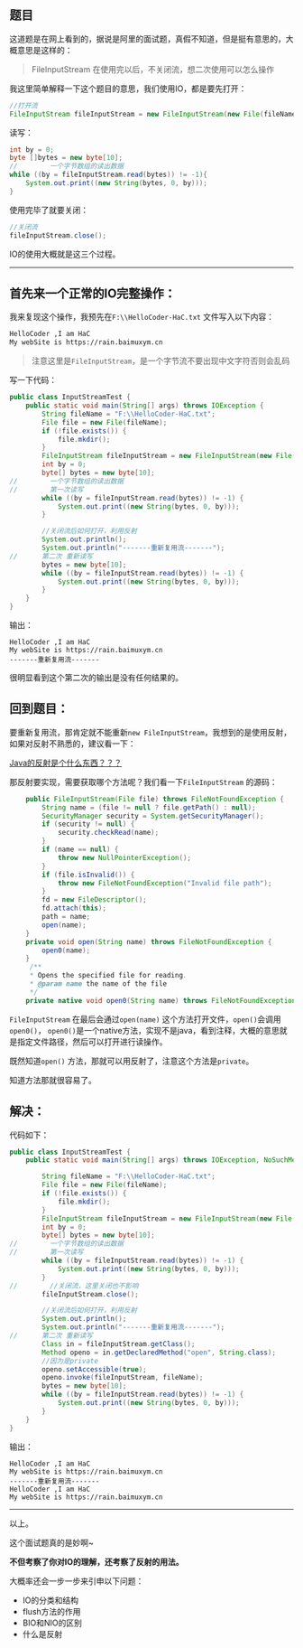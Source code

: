 ## 题目

这道题是在网上看到的，据说是阿里的面试题，真假不知道，但是挺有意思的，大概意思是这样的：

> FileInputStream 在使用完以后，不关闭流，想二次使用可以怎么操作



我这里简单解释一下这个题目的意思，我们使用IO，都是要先打开：

```java
//打开流
FileInputStream fileInputStream = new FileInputStream(new File(fileName));
```

读写：

```java
int by = 0;
byte []bytes = new byte[10];
//        一个字节数组的读出数据
while ((by = fileInputStream.read(bytes)) != -1){
	System.out.print((new String(bytes, 0, by)));
}
```

使用完毕了就要关闭：

```java
//关闭流
fileInputStream.close();
```



IO的使用大概就是这三个过程。

---

## 首先来一个正常的IO完整操作：



我来复现这个操作，我预先在`F:\\HelloCoder-HaC.txt` 文件写入以下内容：

```tex
HelloCoder ,I am HaC
My webSite is https://rain.baimuxym.cn
```

> 注意这里是`FileInputStream`，是一个字节流不要出现中文字符否则会乱码

写一下代码：

```java
public class InputStreamTest {
    public static void main(String[] args) throws IOException {
        String fileName = "F:\\HelloCoder-HaC.txt";
        File file = new File(fileName);
        if (!file.exists()) {
            file.mkdir();
        }
        FileInputStream fileInputStream = new FileInputStream(new File(fileName));
        int by = 0;
        byte[] bytes = new byte[10];
//        一个字节数组的读出数据
//        第一次读写        
        while ((by = fileInputStream.read(bytes)) != -1) {
            System.out.print((new String(bytes, 0, by)));
        }

        //关闭流后如何打开，利用反射
        System.out.println();
        System.out.println("-------重新复用流-------");
//		第二次 重新读写
        bytes = new byte[10];
        while ((by = fileInputStream.read(bytes)) != -1) {
            System.out.print((new String(bytes, 0, by)));
        }
    }
}
```

输出：

```
HelloCoder ,I am HaC
My webSite is https://rain.baimuxym.cn
-------重新复用流-------

```

很明显看到这个第二次的输出是没有任何结果的。

## 回到题目：

要重新复用流，那肯定就不能重新`new FileInputStream`，我想到的是使用反射，如果对反射不熟悉的，建议看一下：

[Java的反射是个什么东西？？？](https://purejava.baimuxym.cn/#/articles\Java%E8%BF%9B%E9%98%B6\%E5%8F%8D%E5%B0%84\Java%E5%8F%8D%E5%B0%84)

那反射要实现，需要获取哪个方法呢？我们看一下`FileInputStream` 的源码：

```java
    public FileInputStream(File file) throws FileNotFoundException {
        String name = (file != null ? file.getPath() : null);
        SecurityManager security = System.getSecurityManager();
        if (security != null) {
            security.checkRead(name);
        }
        if (name == null) {
            throw new NullPointerException();
        }
        if (file.isInvalid()) {
            throw new FileNotFoundException("Invalid file path");
        }
        fd = new FileDescriptor();
        fd.attach(this);
        path = name;
        open(name);
    }
    private void open(String name) throws FileNotFoundException {
        open0(name);
    }
     /**
     * Opens the specified file for reading.
     * @param name the name of the file
     */
	private native void open0(String name) throws FileNotFoundException;
```

`FileInputStream` 在最后会通过`open(name)` 这个方法打开文件，`open()`会调用`open0()`， `open0()`是一个native方法，实现不是java，看到注释，大概的意思就是指定文件路径，然后可以打开进行读操作。

既然知道`open()` 方法，那就可以用反射了，注意这个方法是`private`。

知道方法那就很容易了。

## 解决：

代码如下：

```java
public class InputStreamTest {
    public static void main(String[] args) throws IOException, NoSuchMethodException, InvocationTargetException, IllegalAccessException {

        String fileName = "F:\\HelloCoder-HaC.txt";
        File file = new File(fileName);
        if (!file.exists()) {
            file.mkdir();
        }
        FileInputStream fileInputStream = new FileInputStream(new File(fileName));
        int by = 0;
        byte[] bytes = new byte[10];
//        一个字节数组的读出数据
//        第一次读写  
        while ((by = fileInputStream.read(bytes)) != -1) {
            System.out.print((new String(bytes, 0, by)));
        }
//        //关闭流，这里关闭也不影响
        fileInputStream.close();

        //关闭流后如何打开，利用反射
        System.out.println();
        System.out.println("-------重新复用流-------");
//		第二次 重新读写
        Class in = fileInputStream.getClass();
        Method openo = in.getDeclaredMethod("open", String.class);
        //因为是private
        openo.setAccessible(true);
        openo.invoke(fileInputStream, fileName);
        bytes = new byte[10];
        while ((by = fileInputStream.read(bytes)) != -1) {
            System.out.print((new String(bytes, 0, by)));
        }
    }
}
```

输出：

```
HelloCoder ,I am HaC
My webSite is https://rain.baimuxym.cn
-------重新复用流-------
HelloCoder ,I am HaC
My webSite is https://rain.baimuxym.cn
```

----

以上。

这个面试题真的是妙啊~

**不但考察了你对IO的理解，还考察了反射的用法。**

大概率还会一步一步来引申以下问题：

- IO的分类和结构
- flush方法的作用
- BIO和NIO的区别
- 什么是反射